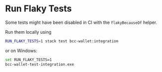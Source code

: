 # Run Flaky Tests

Some tests might have been disabled in CI with the `flakyBecauseOf` helper.

Run them locally using 

```bash
RUN_FLAKY_TESTS=1 stack test bcc-wallet:integration
```

or on Windows:
```bash
set RUN_FLAKY_TESTS=1
bcc-wallet-test-integration.exe
```
